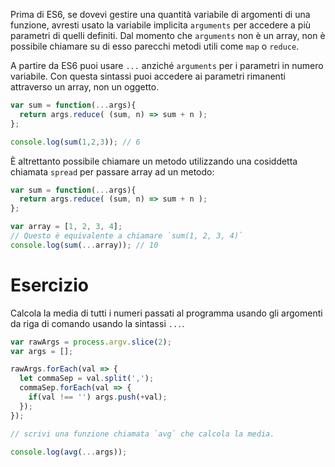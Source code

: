 Prima di ES6, se dovevi gestire una quantità variabile di argomenti di una funzione, avresti usato la variabile implicita `arguments` per accedere a più parametri di quelli definiti. Dal momento che `arguments` non è un array, non è possibile chiamare su di esso parecchi metodi utili come `map` o `reduce`.

A partire da ES6 puoi usare `...` anziché `arguments` per i parametri in numero variabile. Con questa sintassi puoi accedere ai parametri rimanenti attraverso un array, non un oggetto.

```javascript
var sum = function(...args){
  return args.reduce( (sum, n) => sum + n );
};

console.log(sum(1,2,3)); // 6
```

È altrettanto possibile chiamare un metodo utilizzando una cosiddetta chiamata `spread` per passare array ad un metodo:

```javascript
var sum = function(...args){
  return args.reduce( (sum, n) => sum + n );
};

var array = [1, 2, 3, 4];
// Questo è equivalente a chiamare `sum(1, 2, 3, 4)`
console.log(sum(...array)); // 10

```

# Esercizio

Calcola la media di tutti i numeri passati al programma usando gli argomenti da riga di comando usando la sintassi `...`.

```javascript
var rawArgs = process.argv.slice(2);
var args = [];

rawArgs.forEach(val => {
  let commaSep = val.split(',');
  commaSep.forEach(val => {
    if(val !== '') args.push(+val);
  });
});

// scrivi una funzione chiamata `avg` che calcola la media.

console.log(avg(...args));
```
